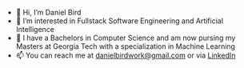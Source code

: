 - 👋 Hi, I’m Daniel Bird
- 👀 I’m interested in Fullstack Software Engineering and Artificial Intelligence
- 🌱 I have a Bachelors in Computer Science and am now pursing my Masters at Georgia Tech with a specialization in Machine Learning
- 📫 You can reach me at danielbirdwork@gmail.com or via [LinkedIn](https://www.linkedin.com/in/danielbirdjr)


<!---
danielbirdjr/danielbirdjr is a ✨ special ✨ repository because its `README.md` (this file) appears on your GitHub profile.
You can click the Preview link to take a look at your changes.
--->
